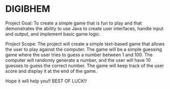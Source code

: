 # DIGIBHEM
Project Goal: To create a simple game that is fun to play and that demonstrates the ability to use
Java to create user interfaces, handle input and output, and implement basic game logic.

Project Scope: The project will create a simple text-based game that allows the user to play against
the computer. The game will be a simple guessing game where the user tries to guess a number
between 1 and 100. The computer will randomly generate a number, and the user will have 10
guesses to guess the correct number. The game will keep track of the user score and display it at the
end of the game.


Hope it will help you!!
BEST OF LUCK!!
 
